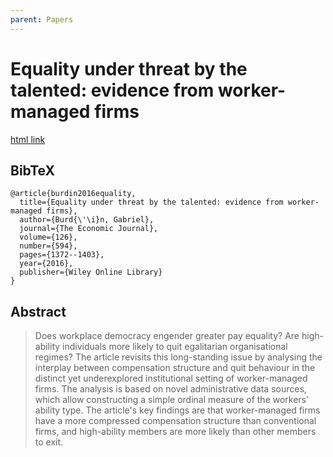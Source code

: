 ```yaml
---
parent: Papers
---
```


# Equality under threat by the talented: evidence from worker-managed firms

[html link](https://onlinelibrary.wiley.com/doi/full/10.1111/ecoj.12272)

## BibTeX
```
@article{burdin2016equality,
  title={Equality under threat by the talented: evidence from worker-managed firms},
  author={Burd{\'\i}n, Gabriel},
  journal={The Economic Journal},
  volume={126},
  number={594},
  pages={1372--1403},
  year={2016},
  publisher={Wiley Online Library}
}
```

## Abstract

> Does workplace democracy engender greater pay equality? Are high-ability individuals more likely to quit egalitarian organisational regimes? The article revisits this long-standing issue by analysing the interplay between compensation structure and quit behaviour in the distinct yet underexplored institutional setting of worker-managed firms. The analysis is based on novel administrative data sources, which allow constructing a simple ordinal measure of the workers' ability type. The article's key findings are that worker-managed firms have a more compressed compensation structure than conventional firms, and high-ability members are more likely than other members to exit.
